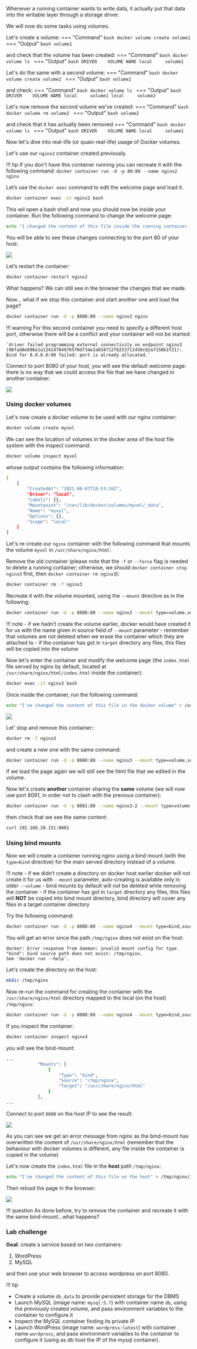 Whenever a running container wants to write data, it actually put that data into the writable layer through a storage driver.

We will now do some tasks using volumes. 

Let's create a volume:
=== "Command"
    ```bash
    docker volume create volume1
    ```
=== "Output"
    ```bash
    volume1
    ```

and check that the volume has been created:
=== "Command"
    ```bash
    docker volume ls
    ```
=== "Output"
    ```bash
    DRIVER    VOLUME NAME
    local     volume1
    ```

Let's do the same with a second volume:
=== "Command"
    ```bash
    docker volume create volume2
    ```
=== "Output"
    ```bash
    volume2
    ```

and check:
=== "Command"
    ```bash
    docker volume ls
    ```
=== "Output"
    ```bash
    DRIVER    VOLUME NAME
    local     volume1
    local     volume2
    ```

Let's now remove the second volume we've created:
=== "Command"
    ```bash
    docker volume rm volume2
    ```
=== "Output"
    ```bash
    volume2
    ```

and check that it has actually been removed
=== "Command"
    ```bash
    docker volume ls
    ```
=== "Output"
    ```bash
    DRIVER    VOLUME NAME
    local     volume1
    ```

Now let's dive into real-life (or quasi-real-life) usage of Docker volumes.

Let's use our `nginx2` container created previously.

!!! tip
    If you don't have this container running you can recreate it with the following command:
    `docker container run -d -p 80:80 --name nginx2 nginx`

Let’s use the `docker exec` command to edit the welcome page and load it.

```bash
docker container exec -it nginx2 bash
```
This wil open a bash shell and now you should now be inside your container. Run the following command to change the welcome page:

```bash
echo "I changed the content of this file inside the running container..." > /usr/share/nginx/html/index.html
```

You will be able to see these changes connecting to the port 80 of your host:

![](images/nginx_modified.png)

Let’s restart the container:
```bash
docker container restart nginx2
```

What happens? We can still see in the browser the changes that we made. 

Now... what if we stop this container and start another one and load the page?

```bash
docker container run -d -p 8080:80 --name nginx3 nginx
```
!!! warning
    For this second container you need to specify a different host port, otherwise there will be a conflict and your container will not be started:
 
    `driver failed programming external connectivity on endpoint nginx3 (96fad8e096e1a124147049765f0d734e2a034712fb253711450c62a7158b1f21): Bind for 0.0.0.0:80 failed: port is already allocated.`


Connect to port 8080 of your host, you will see the default welcome page: there is no way that we could access the file that we have changed in another container.

![](images/nginx_default.png)

### Using docker volumes

Let's now create a docker volume to be used with our nginx container:

```bash
docker volume create myvol
```

We can see the location of volumes in the docker area of the host file system with the inspect command:

```bash
docker volume inspect myvol
```

whose output contains the following information:
```bash
[
    {
        "CreatedAt": "2021-06-07T10:53:26Z",
        "Driver": "local",
        "Labels": {},
        "Mountpoint": "/var/lib/docker/volumes/myvol/_data",
        "Name": "myvol",
        "Options": {},
        "Scope": "local"
    }
]
```

Let's re-create our `nginx` container with the following command that mounts the volume `myvol` in `/usr/share/nginx/html`:

Remove the old container (please note that the `-f` or `--force` flag is needed to delete a running container; otherwise, we should `docker container stop nginx3` first, then `docker container rm nginx3`):
```bash
docker container rm -f nginx3
```

Recreate it with the volume mounted, using the `--mount` directive as in the following:
```bash
docker container run -d -p 8080:80 --name nginx3 --mount type=volume,source=myvol,destination=/usr/share/nginx/html nginx
```

!!! note
    - if we hadn’t create the volume earlier, docker would have created it for us with the name given in source field of `--mount` parameter
    - remember that volumes are not deleted when we erase the container which they are attached to
    - if the container has got in `target` directory any files, this files will be copied into the volume

Now let's enter the container and modify the welcome page (the `index.html` file served by nginx by default, located at `/usr/share/nginx/html/index.html` inside the container):

```bash
docker exec -it nginx3 bash
```

Once inside the container, run the following command:

```bash
echo "I've changed the content of this file in the docker volume" > /usr/share/nginx/html/index.html
```

![](images/nginx_volume.png)

Let' stop and remove this container::

```bash
docker rm -f nginx3
```
and create a new one with the same command:
```bash
docker container run -d -p 8080:80 --name nginx3 --mount type=volume,source=myvol,destination=/usr/share/nginx/html nginx
```

If we load the page again we will still see the html file that we edited in the volume.

Now let's create __another__ container sharing the __same__ volume (we will now use port 8081, in order not to clash with the previous container): 
```bash
docker container run -d -p 8081:80 --name nginx3-2 --mount type=volume,source=myvol,destination=/usr/share/nginx/html nginx
```
then check that we see the same content:
```bash
curl 192.168.28.151:8081
```

### Using bind mounts

Now we will create a container running nginx using a bind mount (with the `type=bind` directive) for the main served directory instead of a volume. 

!!! note
    - if we didn’t create a directory on docker host earlier docker will not create it for us with `--mount` parameter, auto-creating is available only in older `--volume`
    - bind mounts by default will not be deleted while removing the container
    - if the container has got in `target` directory any files, this files will **NOT** be copied into bind mount directory, bind directory will cover any files in a target container directory

Try the following command:

```bash
docker container run -d -p 8088:80 --name nginx4 --mount type=bind,source=/tmp/nginx,destination=/usr/share/nginx/html nginx
```

You will get an error since the path `/tmp/nginx` does not exist on the host:
```
docker: Error response from daemon: invalid mount config for type "bind": bind source path does not exist: /tmp/nginx.
See 'docker run --help'.
```

Let's create the directory on the host:

```bash
mkdir /tmp/nginx
```

Now re-run the command for creating the container with the `/usr/share/nginx/html` directory mapped to the local (on the host) `/tmp/nginx`:

```bash
docker container run -d -p 8088:80 --name nginx4 --mount type=bind,source=/tmp/nginx,destination=/usr/share/nginx/html nginx
```

If you inspect the container:

```bash
docker container inspect nginx4
```

you will see the bind-mount:
```bash
...
            "Mounts": [
                {
                    "Type": "bind",
                    "Source": "/tmp/nginx",
                    "Target": "/usr/share/nginx/html"
                }
            ],
...
```

Connect to port `8088` on the host IP to see the result:

![](images/nginx_volume_2.png)

As you can see we get an error message from nginx as the bind-mount has overwritten the content of `/usr/share/nginx/html` (remember that the behaviour with docker volumes is different, any file inside the container is copied in the volume)

Let's now create the `index.html` file in the __host__ path `/tmp/nginx`:

```bash
echo "I've changed the content of this file on the host" > /tmp/nginx/index.html
```

Then reload the page in the browser:

![](images/nginx_volume_3.png) 

!!! question
    As done before, try to remove the container and recreate it with the same bind-mount...what happens?

### Lab challenge

__Goal__: create a service based on two containers: 

1. WordPress 
2. MySQL 

and then use your web browser to access wordpress on port 8080.

!!! tip
- Create a volume `db_data` to provide persistent storage for the DBMS
- Launch MySQL (image name: `mysql:5.7`) with container name `db`, using the previously created volume, and pass environment variables to the container to configure it
- Inspect the MySQL container finding its private IP
- Launch WordPress (image name: `wordpress:latest`) with container name `wordpress`, and pass environment variables to the container to configure it (using as db host the IP of the mysql container).
